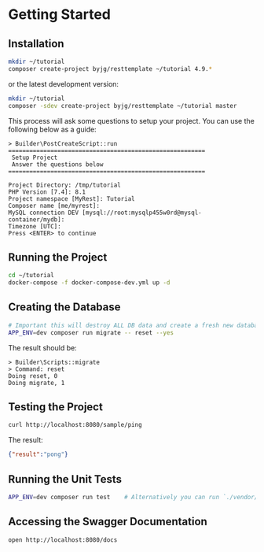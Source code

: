# Getting Started

## Installation

```bash
mkdir ~/tutorial
composer create-project byjg/resttemplate ~/tutorial 4.9.*
```

or the latest development version:

```bash
mkdir ~/tutorial
composer -sdev create-project byjg/resttemplate ~/tutorial master
```

This process will ask some questions to setup your project. You can use the following below as a guide:

```text
> Builder\PostCreateScript::run
========================================================
 Setup Project
 Answer the questions below
========================================================

Project Directory: /tmp/tutorial
PHP Version [7.4]: 8.1
Project namespace [MyRest]: Tutorial
Composer name [me/myrest]: 
MySQL connection DEV [mysql://root:mysqlp455w0rd@mysql-container/mydb]: 
Timezone [UTC]: 
Press <ENTER> to continue
```

## Running the Project

```bash
cd ~/tutorial
docker-compose -f docker-compose-dev.yml up -d
```

## Creating the Database

```bash
# Important this will destroy ALL DB data and create a fresh new database based on the migration
APP_ENV=dev composer run migrate -- reset --yes
```

The result should be:

```text
> Builder\Scripts::migrate
> Command: reset
Doing reset, 0
Doing migrate, 1
```

## Testing the Project

```bash
curl http://localhost:8080/sample/ping
```

The result:

```json
{"result":"pong"}
```

## Running the Unit Tests

```bash
APP_ENV=dev composer run test    # Alternatively you can run `./vendor/bin/phpunit`
```

## Accessing the Swagger Documentation

```bash
open http://localhost:8080/docs
```
